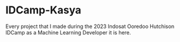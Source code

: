 # IDCamp-Kasya
Every project that I made during the 2023 Indosat Ooredoo Hutchison IDCamp as a Machine Learning Developer it is here.
